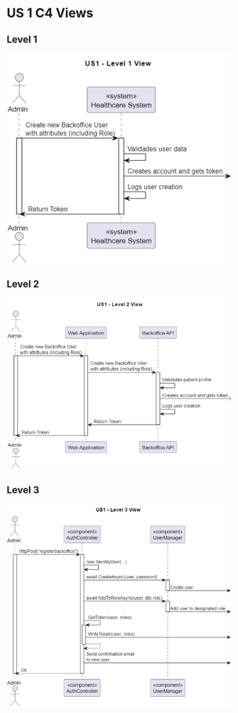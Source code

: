 # US 1 C4 Views
## Level 1
![](level-1/US1-level-1-view.png)
## Level 2
![](level-2/US1-level-2-view.png)
## Level 3
![](level-3/US1-level-3-view.png)